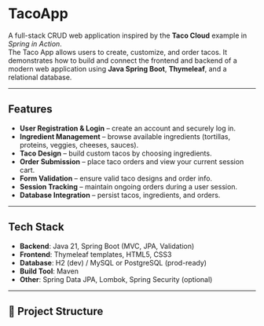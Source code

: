 # TacoApp

A full-stack CRUD web application inspired by the **Taco Cloud** example in *Spring in Action*.  
The Taco App allows users to create, customize, and order tacos. It demonstrates how to build and connect the frontend and backend of a modern web application using **Java Spring Boot**, **Thymeleaf**, and a relational database.

---

## Features
- **User Registration & Login** – create an account and securely log in.
- **Ingredient Management** – browse available ingredients (tortillas, proteins, veggies, cheeses, sauces).
- **Taco Design** – build custom tacos by choosing ingredients.
- **Order Submission** – place taco orders and view your current session cart.
- **Form Validation** – ensure valid taco designs and order info.
- **Session Tracking** – maintain ongoing orders during a user session.
- **Database Integration** – persist tacos, ingredients, and orders.

---

## Tech Stack
- **Backend**: Java 21, Spring Boot (MVC, JPA, Validation)
- **Frontend**: Thymeleaf templates, HTML5, CSS3
- **Database**: H2 (dev) / MySQL or PostgreSQL (prod-ready)
- **Build Tool**: Maven
- **Other**: Spring Data JPA, Lombok, Spring Security (optional)

---

## 📂 Project Structure
